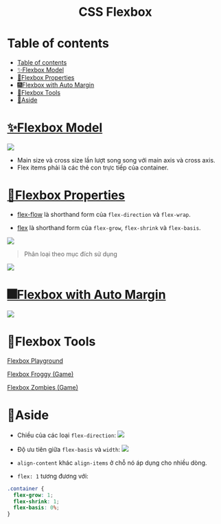 <link rel='stylesheet' href='../../../main.css'>

<div class="title"> 
    <center><h1 class="bigtitle">CSS Flexbox</h1></center>
</div>

# Table of contents

- [Table of contents](#table-of-contents)
- [✨Flexbox Model](#flexbox-model)
- [🎇Flexbox Properties](#flexbox-properties)
- [🎆Flexbox with Auto Margin](#flexbox-with-auto-margin)
- [🎉Flexbox Tools](#flexbox-tools)
- [🎊Aside](#aside)

# [✨Flexbox Model](https://css-tricks.com/snippets/css/a-guide-to-flexbox/)

<img src="flex1.png">

- Main size và cross size lần lượt song song với main axis và cross axis.
- Flex items phải là các thẻ con trực tiếp của container.

# [🎇Flexbox Properties](https://www.samanthaming.com/flexbox30/)

- [flex-flow](https://developer.mozilla.org/en-US/docs/Web/CSS/flex-flow) là shorthand form của `flex-direction` và `flex-wrap`.

- [flex](https://developer.mozilla.org/en-US/docs/Web/CSS/flex) là shorthand form của `flex-grow`, `flex-shrink` và `flex-basis`.

<img src="flex2.png">

> Phân loại theo mục đích sử dụng

<img src="flex2b.png">

# [🎆Flexbox with Auto Margin](https://www.samanthaming.com/flexbox30/31-flexbox-with-auto-margins/)

<img src="flex2c.png">

# 🎉Flexbox Tools

[Flexbox Playground](https://codepen.io/enxaneta/full/adLPwv)

[Flexbox Froggy (Game)](https://flexboxfroggy.com/#vi)

[Flexbox Zombies (Game)](https://mastery.games/flexboxzombies/)

# 🎊Aside

- Chiều của các loại `flex-direction`:
  <img src="flex3.png">
  <br>
- Độ ưu tiên giữa `flex-basis` và `width`:
  <img src="flex4.png">
  <br>
- `align-content` khác `align-items` ở chỗ nó áp dụng cho nhiều dòng.

- `flex: 1` tương đương với:

```css
.container {
  flex-grow: 1;
  flex-shrink: 1;
  flex-basis: 0%;
}
```
